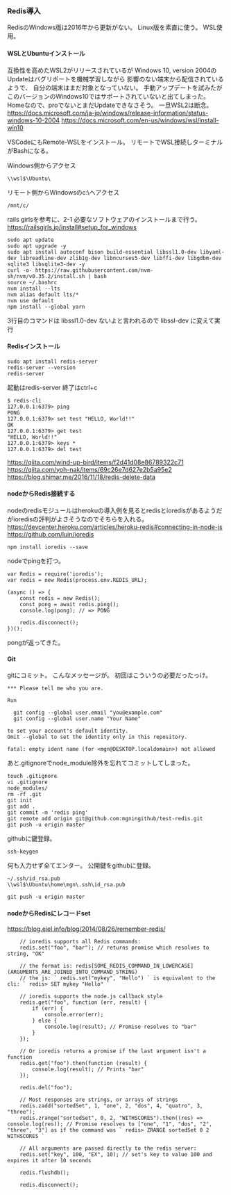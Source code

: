 ### Redis導入

RedisのWindows版は2016年から更新がない。
Linux版を素直に使う。
WSL使用。

#### WSLとUbuntuインストール

互換性を高めたWSL2がリリースされているが
Windows 10, version 2004のUpdateはバグリポートを機械学習しながら
影響のない端末から配信されているようで、
自分の端末はまだ対象となっていない。
手動アップデートを試みたがこのバージョンのWindows10ではサポートされていないと出てしまった。Homeなので、proでないとまだUpdateできなさそう。
一旦WSL2は断念。
https://docs.microsoft.com/ja-jp/windows/release-information/status-windows-10-2004
https://docs.microsoft.com/en-us/windows/wsl/install-win10

VSCodeにもRemote-WSLをインストール。
リモートでWSL接続しターミナルがBashになる。

Windows側からアクセス
```
\\wsl$\Ubuntu\
```
リモート側からWindowsのc:\へアクセス
```
/mnt/c/
```

rails girlsを参考に、2-1 必要なソフトウェアのインストールまで行う。
https://railsgirls.jp/install#setup_for_windows

```
sudo apt update
sudo apt upgrade -y
sudo apt install autoconf bison build-essential libssl1.0-dev libyaml-dev libreadline-dev zlib1g-dev libncurses5-dev libffi-dev libgdbm-dev sqlite3 libsqlite3-dev -y
curl -o- https://raw.githubusercontent.com/nvm-sh/nvm/v0.35.2/install.sh | bash
source ~/.bashrc
nvm install --lts
nvm alias default lts/*
nvm use default
npm install --global yarn
```
3行目のコマンドは libssl1.0-dev ないよと言われるので libssl-dev に変えて実行

#### Redisインストール

```
sudo apt install redis-server
redis-server --version
redis-server
```
起動はredis-server
終了はctrl+c

```
$ redis-cli
127.0.0.1:6379> ping
PONG
127.0.0.1:6379> set test "HELLO, World!!"
OK
127.0.0.1:6379> get test
"HELLO, World!!"
127.0.0.1:6379> keys *
127.0.0.1:6379> del test
```
https://qiita.com/wind-up-bird/items/f2d41d08e86789322c71
https://qiita.com/yoh-nak/items/69c26e7d627e2b5a95e2
https://blog.shimar.me/2016/11/18/redis-delete-data

#### nodeからRedis接続する

nodeのredisモジュールはherokuの導入例を見るとredisとioredisがあるようだがioredisの評判がよさそうなのでそちらを入れる。
https://devcenter.heroku.com/articles/heroku-redis#connecting-in-node-js
https://github.com/luin/ioredis

```
npm install ioredis --save
```

nodeでpingを打つ。

```
var Redis = require('ioredis');
var redis = new Redis(process.env.REDIS_URL);

(async () => {
    const redis = new Redis();
    const pong = await redis.ping();
    console.log(pong); // => PONG

    redis.disconnect();
})();
```

pongが返ってきた。

#### Git

gitにコミット。
こんなメッセージが。
初回はこういうの必要だったっけ。
```
*** Please tell me who you are.

Run

  git config --global user.email "you@example.com"
  git config --global user.name "Your Name"

to set your account's default identity.
Omit --global to set the identity only in this repository.

fatal: empty ident name (for <mgn@DESKTOP.localdomain>) not allowed
```
あと.gitignoreでnode_module除外を忘れてコミットしてしまった。
```
touch .gitignore
vi .gitignore
node_modules/
rm -rf .git
git init
git add .
git commit -m 'redis ping'
git remote add origin git@github.com:mgningithub/test-redis.git
git push -u origin master
```
githubに鍵登録。
```
ssh-keygen
```
何も入力せず全てエンター。
公開鍵をgithubに登録。
```
~/.ssh/id_rsa.pub
\\wsl$\Ubuntu\home\mgn\.ssh\id_rsa.pub
```
```
git push -u origin master
```

#### nodeからRedisにレコードset

https://blog.eiel.info/blog/2014/08/26/remember-redis/

```
    // ioredis supports all Redis commands:
    redis.set("foo", "bar"); // returns promise which resolves to string, "OK"

    // the format is: redis[SOME_REDIS_COMMAND_IN_LOWERCASE](ARGUMENTS_ARE_JOINED_INTO_COMMAND_STRING)
    // the js: ` redis.set("mykey", "Hello") ` is equivalent to the cli: ` redis> SET mykey "Hello" `

    // ioredis supports the node.js callback style
    redis.get("foo", function (err, result) {
        if (err) {
            console.error(err);
        } else {
            console.log(result); // Promise resolves to "bar"
        }
    });

    // Or ioredis returns a promise if the last argument isn't a function
    redis.get("foo").then(function (result) {
        console.log(result); // Prints "bar"
    });

    redis.del("foo");

    // Most responses are strings, or arrays of strings
    redis.zadd("sortedSet", 1, "one", 2, "dos", 4, "quatro", 3, "three");
    redis.zrange("sortedSet", 0, 2, "WITHSCORES").then((res) => console.log(res)); // Promise resolves to ["one", "1", "dos", "2", "three", "3"] as if the command was ` redis> ZRANGE sortedSet 0 2 WITHSCORES `

    // All arguments are passed directly to the redis server:
    redis.set("key", 100, "EX", 10); // set's key to value 100 and expires it after 10 seconds

    redis.flushdb();

    redis.disconnect();
  ```